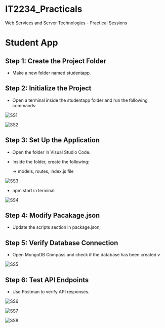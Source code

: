 # IT2234_Practicals
Web Services and Server Technologies - Practical Sessions


# Student App

## Step 1: Create the Project Folder

- Make a new folder named studentapp.


## Step 2: Initialize the Project

- Open a terminal inside the studentapp folder and run the following commands:

![SS1](https://github.com/user-attachments/assets/86e9aa4d-81b0-4ece-afc5-8b82d8a7d734)

![SS2](https://github.com/user-attachments/assets/a7e73ad6-1ddc-4277-ba19-329630aa413b)



## Step 3: Set Up the Application

- Open the folder in Visual Studio Code.
  
- Inside the folder, create the following:
  
   -> models, routes, index.js file


![SS3](https://github.com/user-attachments/assets/a4fe02a9-02f4-47d3-8fa6-d719d8937bec)

- npm start in terminal

![SS4](https://github.com/user-attachments/assets/8a44e031-fa3e-4fe9-bd85-e5555875a881)

  

## Step 4: Modify Pacakage.json

- Update the scripts section in package.json;

  
## Step 5: Verify Database Connection

- Open MongoDB Compass and check if the database has been created.v

![SS5](https://github.com/user-attachments/assets/4014a8d6-4df7-47c4-bd4a-277f6ce5d1a1)



 ## Step 6: Test API Endpoints

- Use Postman to verify API responses.

![SS6](https://github.com/user-attachments/assets/c36ad459-78e3-4e3f-81df-449886050140)


![SS7](https://github.com/user-attachments/assets/29f6c07c-233b-4ec1-99c5-1145d6068179)


![SS8](https://github.com/user-attachments/assets/c8a5320f-0ddd-436c-90c0-6f3a3aa5e00b)






  

  






